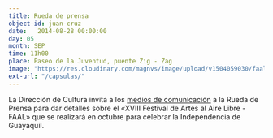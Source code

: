 ```yaml
---
title: Rueda de prensa
object-id: juan-cruz
date:   2014-08-28 00:00:00
day: 05
month: SEP
time: 11h00
place: Paseo de la Juventud, puente Zig - Zag
image: "https://res.cloudinary.com/magnvs/image/upload/v1504059030/faal-masky_hlrhxe.png"
ext-url: "/capsulas/"
---
```


La Dirección de Cultura invita a los <u>medios de comunicación</u> a la Rueda de Prensa para dar detalles sobre el &laquo;XVIII Festival de Artes al Aire Libre - FAAL&raquo; que se realizará en octubre para celebrar la Independencia de Guayaquil.
